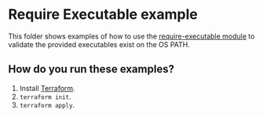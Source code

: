 # Require Executable example

This folder shows examples of how to use the [require-executable module](https://github.com/terraform-modules-krish/terraform-aws-utilities/blob/v0.1.1/modules/require-executable) to validate the
provided executables exist on the OS PATH.




## How do you run these examples?

1. Install [Terraform](https://www.terraform.io/).
1. `terraform init`.
1. `terraform apply`.
